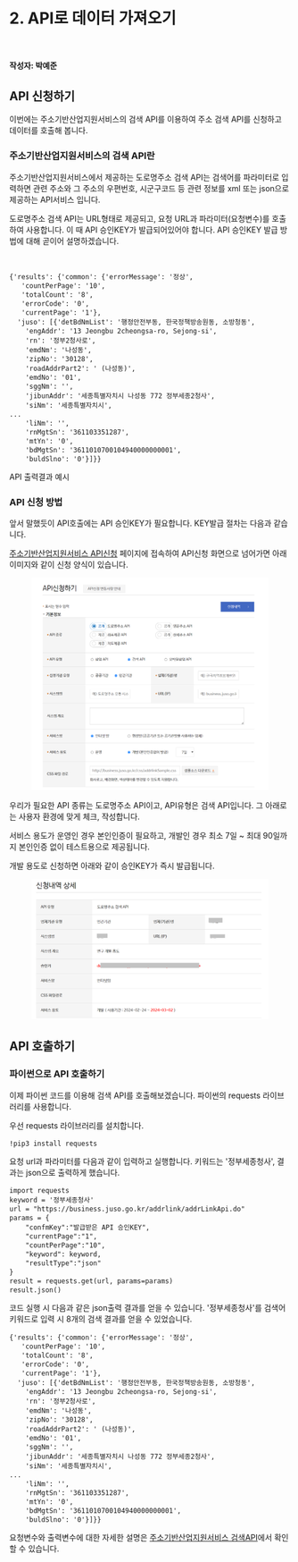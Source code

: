 # 2. API로 데이터 가져오기

<br>

#### 작성자: 박예준


## API 신청하기
이번에는 주소기반산업지원서비스의 검색 API를 이용하여 주소 검색 API를 신청하고 데이터를 호출해 봅니다.
### 주소기반산업지원서비스의 검색 API란
주소기반산업지원서비스에서 제공하는 도로명주소 검색 API는 검색어를 파라미터로 입력하면 관련 주소와 그 주소의 우편번호, 시군구코드 등 관련 정보를 xml 또는 json으로 제공하는 API서비스 입니다.

도로명주소 검색 API는 URL형태로 제공되고, 요청 URL과 파라미터(요청변수)를 호출하여 사용합니다. 
이 때 API 승인KEY가 발급되어있어야 합니다. API 승인KEY 발급 방법에 대해 곧이어 설명하겠습니다.

<br>

```
{'results': {'common': {'errorMessage': '정상',
   'countPerPage': '10',
   'totalCount': '8',
   'errorCode': '0',
   'currentPage': '1'},
  'juso': [{'detBdNmList': '행정안전부동, 한국정책방송원동, 소방청동',
    'engAddr': '13 Jeongbu 2cheongsa-ro, Sejong-si',
    'rn': '정부2청사로',
    'emdNm': '나성동',
    'zipNo': '30128',
    'roadAddrPart2': ' (나성동)',
    'emdNo': '01',
    'sggNm': '',
    'jibunAddr': '세종특별자치시 나성동 772 정부세종2청사',
    'siNm': '세종특별자치시',
...
    'liNm': '',
    'rnMgtSn': '361103351287',
    'mtYn': '0',
    'bdMgtSn': '3611010700104940000000001',
    'buldSlno': '0'}]}}
```

API 출력결과 예시

### API 신청 방법
앞서 말했듯이 API호출에는 API 승인KEY가 필요합니다. KEY발급 절차는 다음과 같습니다.

[주소기반산업지원서비스 API신청](https://business.juso.go.kr/addrlink/openApi/apiReqst.do) 페이지에 접속하여 API신청 화면으로 넘어가면 아래 이미지와 같이 신청 양식이 있습니다.

<figure class="flex flex-col items-center justify-center">
    <img src="../img/5-2-search-api-apply.png" >
</figure>
우리가 필요한 API 종류는 도로명주소 API이고, API유형은 검색 API입니다. 그 아래로는 사용자 환경에 맞게 체크, 작성합니다. 

서비스 용도가 운영인 경우 본인인증이 필요하고, 개발인 경우 최소 7일 ~ 최대 90일까지 본인인증 없이 테스트용으로 제공됩니다. 

개발 용도로 신청하면 아래와 같이 승인KEY가 즉시 발급됩니다.

<figure class="flex flex-col items-center justify-center">
    <img src="../img/5-2-search-api-apply-detail.png" >
</figure>

## API 호출하기
### 파이썬으로 API 호출하기

이제 파이썬 코드를 이용해 검색 API를 호출해보겠습니다. 
파이썬의 requests 라이브러리를 사용합니다.

우선 requests 라이브러리를 설치합니다.
```
!pip3 install requests
```

요청 url과 파라미터를 다음과 같이 입력하고 실행합니다. 키워드는 '정부세종청사', 결과는 json으로 출력하게 했습니다.



```
import requests
keyword = '정부세종청사'
url = "https://business.juso.go.kr/addrlink/addrLinkApi.do"
params = {
    "confmKey":"발급받은 API 승인KEY",
    "currentPage":"1",
    "countPerPage":"10",
    "keyword": keyword,
    "resultType":"json"
}
result = requests.get(url, params=params)
result.json()
```

코드 실행 시 다음과 같은 json출력 결과를 얻을 수 있습니다.
'정부세종청사'를 검색어 키워드로 입력 시 8개의 검색 결과를 얻을 수 있었습니다. 
```
{'results': {'common': {'errorMessage': '정상',
   'countPerPage': '10',
   'totalCount': '8',
   'errorCode': '0',
   'currentPage': '1'},
  'juso': [{'detBdNmList': '행정안전부동, 한국정책방송원동, 소방청동',
    'engAddr': '13 Jeongbu 2cheongsa-ro, Sejong-si',
    'rn': '정부2청사로',
    'emdNm': '나성동',
    'zipNo': '30128',
    'roadAddrPart2': ' (나성동)',
    'emdNo': '01',
    'sggNm': '',
    'jibunAddr': '세종특별자치시 나성동 772 정부세종2청사',
    'siNm': '세종특별자치시',
...
    'liNm': '',
    'rnMgtSn': '361103351287',
    'mtYn': '0',
    'bdMgtSn': '3611010700104940000000001',
    'buldSlno': '0'}]}}
```

요청변수와 출력변수에 대한 자세한 설명은 [주소기반산업지원서비스 검색API](https://business.juso.go.kr/addrlink/openApi/searchApi.do)에서 확인할 수 있습니다.